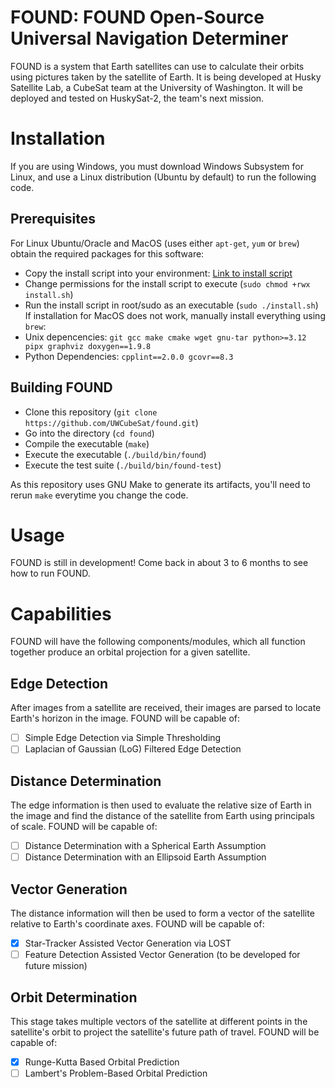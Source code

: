 # FOUND: FOUND Open-Source Universal Navigation Determiner

FOUND is a system that Earth satellites can use to calculate their orbits using pictures taken by the satellite of Earth. It is being developed at Husky Satellite Lab, a CubeSat team at the University of Washington. It will be deployed and tested on HuskySat-2, the team's next mission.

# Installation

If you are using Windows, you must download Windows Subsystem for Linux, and use a Linux distribution (Ubuntu by default) to run the following
code.

## Prerequisites
For Linux Ubuntu/Oracle and MacOS (uses either `apt-get`, `yum` or `brew`) obtain the required packages for this software:
- Copy the install script into your environment: [Link to install script](https://github.com/UWCubeSat/found/blob/main/install.sh)
- Change permissions for the install script to execute (`sudo chmod +rwx install.sh`)
- Run the install script in root/sudo as an executable (`sudo ./install.sh`)
If installation for MacOS does not work, manually install everything using `brew`:
- Unix depencencies: `git gcc make cmake wget gnu-tar python>=3.12 pipx graphviz doxygen==1.9.8`
- Python Dependencies: `cpplint==2.0.0 gcovr==8.3`

## Building FOUND
- Clone this repository (`git clone https://github.com/UWCubeSat/found.git`)
- Go into the directory (`cd found`)
- Compile the executable (`make`)
- Execute the executable (`./build/bin/found`)
- Execute the test suite (`./build/bin/found-test`)

As this repository uses GNU Make to generate its artifacts, you'll need to rerun `make` everytime you change the code.

# Usage
FOUND is still in development! Come back in about 3 to 6 months to see how to run FOUND.

# Capabilities
FOUND will have the following components/modules, which all function together produce an orbital projection for a given satellite.

## Edge Detection
After images from a satellite are received, their images are parsed to locate Earth's horizon in the image. FOUND will be capable of:
- [ ] Simple Edge Detection via Simple Thresholding
- [ ] Laplacian of Gaussian (LoG) Filtered Edge Detection

## Distance Determination
The edge information is then used to evaluate the relative size of Earth in the image and find the distance of the satellite from Earth using principals of scale. FOUND will be capable of:
- [ ] Distance Determination with a Spherical Earth Assumption
- [ ] Distance Determination with an Ellipsoid Earth Assumption

## Vector Generation
The distance information will then be used to form a vector of the satellite relative to Earth's coordinate axes. FOUND will be capable of:
- [X] Star-Tracker Assisted Vector Generation via LOST
- [ ] Feature Detection Assisted Vector Generation (to be developed for future mission)

## Orbit Determination
This stage takes multiple vectors of the satellite at different points in the satellite's orbit to project the satellite's future path of travel. FOUND will be capable of:
- [X] Runge-Kutta Based Orbital Prediction
- [ ] Lambert's Problem-Based Orbital Prediction